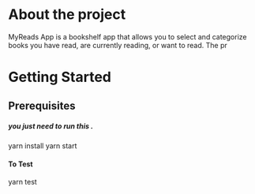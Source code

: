  


# About the project 
####  
MyReads App is a bookshelf app that allows you to select and categorize books you have read, are currently reading, or want to read. The pr
# Getting Started


## Prerequisites

##### you just need to run this .

 
yarn install 
yarn start
 
 
 
 

#### To Test
yarn test
 
 
 
 